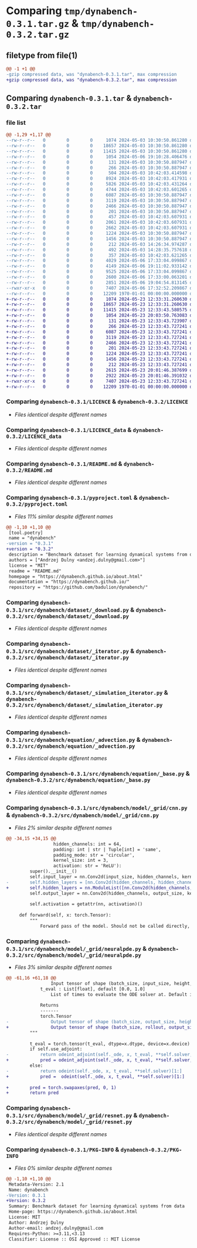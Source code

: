 # Comparing `tmp/dynabench-0.3.1.tar.gz` & `tmp/dynabench-0.3.2.tar.gz`

## filetype from file(1)

```diff
@@ -1 +1 @@
-gzip compressed data, was "dynabench-0.3.1.tar", max compression
+gzip compressed data, was "dynabench-0.3.2.tar", max compression
```

## Comparing `dynabench-0.3.1.tar` & `dynabench-0.3.2.tar`

### file list

```diff
@@ -1,29 +1,17 @@
--rw-r--r--   0        0        0     1074 2024-05-03 10:30:50.861280 dynabench-0.3.1/LICENCE
--rw-r--r--   0        0        0    18657 2024-05-03 10:30:50.861280 dynabench-0.3.1/LICENCE_data
--rw-r--r--   0        0        0    11415 2024-05-03 10:30:50.861280 dynabench-0.3.1/README.md
--rw-r--r--   0        0        0     1054 2024-05-06 19:10:28.406476 dynabench-0.3.1/pyproject.toml
--rw-r--r--   0        0        0      131 2024-05-03 10:30:50.887947 dynabench-0.3.1/src/dynabench/_init_.py
--rw-r--r--   0        0        0      266 2024-05-03 10:30:50.887947 dynabench-0.3.1/src/dynabench/dataset/__init__.py
--rw-r--r--   0        0        0      504 2024-05-03 10:42:03.414598 dynabench-0.3.1/src/dynabench/dataset/__pycache__/__init__.cpython-311.pyc
--rw-r--r--   0        0        0     8924 2024-05-03 10:42:03.417931 dynabench-0.3.1/src/dynabench/dataset/__pycache__/_download.cpython-311.pyc
--rw-r--r--   0        0        0     5826 2024-05-03 10:42:03.431264 dynabench-0.3.1/src/dynabench/dataset/__pycache__/_iterator.cpython-311.pyc
--rw-r--r--   0        0        0     4744 2024-05-03 10:42:03.601265 dynabench-0.3.1/src/dynabench/dataset/__pycache__/_simulation_iterator.cpython-311.pyc
--rw-r--r--   0        0        0     6087 2024-05-03 10:30:50.887947 dynabench-0.3.1/src/dynabench/dataset/_download.py
--rw-r--r--   0        0        0     3119 2024-05-03 10:30:50.887947 dynabench-0.3.1/src/dynabench/dataset/_iterator.py
--rw-r--r--   0        0        0     2466 2024-05-03 10:30:50.887947 dynabench-0.3.1/src/dynabench/dataset/_simulation_iterator.py
--rw-r--r--   0        0        0      201 2024-05-03 10:30:50.887947 dynabench-0.3.1/src/dynabench/equation/__init__.py
--rw-r--r--   0        0        0      457 2024-05-03 10:42:03.607931 dynabench-0.3.1/src/dynabench/equation/__pycache__/__init__.cpython-311.pyc
--rw-r--r--   0        0        0     2061 2024-05-03 10:42:03.607931 dynabench-0.3.1/src/dynabench/equation/__pycache__/_advection.cpython-311.pyc
--rw-r--r--   0        0        0     2662 2024-05-03 10:42:03.607931 dynabench-0.3.1/src/dynabench/equation/__pycache__/_base.cpython-311.pyc
--rw-r--r--   0        0        0     1224 2024-05-03 10:30:50.887947 dynabench-0.3.1/src/dynabench/equation/_advection.py
--rw-r--r--   0        0        0     1456 2024-05-03 10:30:50.887947 dynabench-0.3.1/src/dynabench/equation/_base.py
--rw-r--r--   0        0        0      212 2024-05-03 14:26:34.974287 dynabench-0.3.1/src/dynabench/model/__init__.py
--rw-r--r--   0        0        0      492 2024-05-03 14:28:35.757618 dynabench-0.3.1/src/dynabench/model/__pycache__/__init__.cpython-311.pyc
--rw-r--r--   0        0        0      357 2024-05-03 10:42:03.621265 dynabench-0.3.1/src/dynabench/model/_grid/__pycache__/__init__.cpython-311.pyc
--rw-r--r--   0        0        0     4029 2024-05-06 17:33:04.099867 dynabench-0.3.1/src/dynabench/model/_grid/__pycache__/cnn.cpython-311.pyc
--rw-r--r--   0        0        0     4149 2024-05-06 19:11:02.933142 dynabench-0.3.1/src/dynabench/model/_grid/__pycache__/neuralpde.cpython-311.pyc
--rw-r--r--   0        0        0     9525 2024-05-06 17:33:04.099867 dynabench-0.3.1/src/dynabench/model/_grid/__pycache__/resnet.cpython-311.pyc
--rw-r--r--   0        0        0     2600 2024-05-06 17:33:00.063201 dynabench-0.3.1/src/dynabench/model/_grid/cnn.py
--rw-r--r--   0        0        0     2851 2024-05-06 19:04:54.813145 dynabench-0.3.1/src/dynabench/model/_grid/neuralpde.py
--rwxr-xr-x   0        0        0     7407 2024-05-06 17:32:52.209867 dynabench-0.3.1/src/dynabench/model/_grid/resnet.py
--rw-r--r--   0        0        0    12209 1970-01-01 00:00:00.000000 dynabench-0.3.1/PKG-INFO
+-rw-r--r--   0        0        0     1074 2024-05-23 12:33:31.260630 dynabench-0.3.2/LICENCE
+-rw-r--r--   0        0        0    18657 2024-05-23 12:33:31.260630 dynabench-0.3.2/LICENCE_data
+-rw-r--r--   0        0        0    11415 2024-05-23 12:33:43.580575 dynabench-0.3.2/README.md
+-rw-r--r--   0        0        0     1054 2024-05-23 20:03:50.763083 dynabench-0.3.2/pyproject.toml
+-rw-r--r--   0        0        0      131 2024-05-23 12:33:43.723907 dynabench-0.3.2/src/dynabench/_init_.py
+-rw-r--r--   0        0        0      266 2024-05-23 12:33:43.727241 dynabench-0.3.2/src/dynabench/dataset/__init__.py
+-rw-r--r--   0        0        0     6087 2024-05-23 12:33:43.727241 dynabench-0.3.2/src/dynabench/dataset/_download.py
+-rw-r--r--   0        0        0     3119 2024-05-23 12:33:43.727241 dynabench-0.3.2/src/dynabench/dataset/_iterator.py
+-rw-r--r--   0        0        0     2466 2024-05-23 12:33:43.727241 dynabench-0.3.2/src/dynabench/dataset/_simulation_iterator.py
+-rw-r--r--   0        0        0      201 2024-05-23 12:33:43.727241 dynabench-0.3.2/src/dynabench/equation/__init__.py
+-rw-r--r--   0        0        0     1224 2024-05-23 12:33:43.727241 dynabench-0.3.2/src/dynabench/equation/_advection.py
+-rw-r--r--   0        0        0     1456 2024-05-23 12:33:43.727241 dynabench-0.3.2/src/dynabench/equation/_base.py
+-rw-r--r--   0        0        0      212 2024-05-23 12:33:43.727241 dynabench-0.3.2/src/dynabench/model/__init__.py
+-rw-r--r--   0        0        0     2615 2024-05-23 20:01:46.387699 dynabench-0.3.2/src/dynabench/model/_grid/cnn.py
+-rw-r--r--   0        0        0     2922 2024-05-23 20:01:46.391032 dynabench-0.3.2/src/dynabench/model/_grid/neuralpde.py
+-rwxr-xr-x   0        0        0     7407 2024-05-23 12:33:43.727241 dynabench-0.3.2/src/dynabench/model/_grid/resnet.py
+-rw-r--r--   0        0        0    12209 1970-01-01 00:00:00.000000 dynabench-0.3.2/PKG-INFO
```

### Comparing `dynabench-0.3.1/LICENCE` & `dynabench-0.3.2/LICENCE`

 * *Files identical despite different names*

### Comparing `dynabench-0.3.1/LICENCE_data` & `dynabench-0.3.2/LICENCE_data`

 * *Files identical despite different names*

### Comparing `dynabench-0.3.1/README.md` & `dynabench-0.3.2/README.md`

 * *Files identical despite different names*

### Comparing `dynabench-0.3.1/pyproject.toml` & `dynabench-0.3.2/pyproject.toml`

 * *Files 11% similar despite different names*

```diff
@@ -1,10 +1,10 @@
 [tool.poetry]
 name = "dynabench"
-version = "0.3.1"
+version = "0.3.2"
 description = "Benchmark dataset for learning dynamical systems from data"
 authors = ["Andrzej Dulny <andzej.dulny@gmail.com>"]
 license = "MIT"
 readme = "README.md"
 homepage = "https://dynabench.github.io/about.html"
 documentation = "https://dynabench.github.io/"
 repository = "https://github.com/badulion/dynabench/"
```

### Comparing `dynabench-0.3.1/src/dynabench/dataset/_download.py` & `dynabench-0.3.2/src/dynabench/dataset/_download.py`

 * *Files identical despite different names*

### Comparing `dynabench-0.3.1/src/dynabench/dataset/_iterator.py` & `dynabench-0.3.2/src/dynabench/dataset/_iterator.py`

 * *Files identical despite different names*

### Comparing `dynabench-0.3.1/src/dynabench/dataset/_simulation_iterator.py` & `dynabench-0.3.2/src/dynabench/dataset/_simulation_iterator.py`

 * *Files identical despite different names*

### Comparing `dynabench-0.3.1/src/dynabench/equation/_advection.py` & `dynabench-0.3.2/src/dynabench/equation/_advection.py`

 * *Files identical despite different names*

### Comparing `dynabench-0.3.1/src/dynabench/equation/_base.py` & `dynabench-0.3.2/src/dynabench/equation/_base.py`

 * *Files identical despite different names*

### Comparing `dynabench-0.3.1/src/dynabench/model/_grid/cnn.py` & `dynabench-0.3.2/src/dynabench/model/_grid/cnn.py`

 * *Files 2% similar despite different names*

```diff
@@ -34,15 +34,15 @@
                  hidden_channels: int = 64,
                  padding: int | str | Tuple[int] = 'same',
                  padding_mode: str = 'circular',
                  kernel_size: int = 3,
                  activation: str = 'ReLU'):
         super().__init__()
         self.input_layer = nn.Conv2d(input_size, hidden_channels, kernel_size, padding=padding, padding_mode=padding_mode)
-        self.hidden_layers = [nn.Conv2d(hidden_channels, hidden_channels, kernel_size, padding=padding, padding_mode=padding_mode) for _ in range(hidden_layers)]
+        self.hidden_layers = nn.ModuleList([nn.Conv2d(hidden_channels, hidden_channels, kernel_size, padding=padding, padding_mode=padding_mode) for _ in range(hidden_layers)])
         self.output_layer = nn.Conv2d(hidden_channels, output_size, kernel_size, padding=padding, padding_mode=padding_mode)
             
         self.activation = getattr(nn, activation)()  
 
     def forward(self, x: torch.Tensor):
         """
             Forward pass of the model. Should not be called directly, instead call the model instance.
```

### Comparing `dynabench-0.3.1/src/dynabench/model/_grid/neuralpde.py` & `dynabench-0.3.2/src/dynabench/model/_grid/neuralpde.py`

 * *Files 3% similar despite different names*

```diff
@@ -61,16 +61,18 @@
                 Input tensor of shape (batch_size, input_size, height, width).
             t_eval : List[float], default [0.0, 1.0]
                 List of times to evaluate the ODE solver at. Default is [0.0, 1.0].
 
             Returns
             -------
             torch.Tensor
-                Output tensor of shape (batch_size, output_size, height, width).
+                Output tensor of shape (batch_size, rollout, output_size, height, width).
         """
 
         t_eval = torch.tensor(t_eval, dtype=x.dtype, device=x.device)
         if self.use_adjoint:
-            return odeint_adjoint(self._ode, x, t_eval, **self.solver, adjoint_params=self.cnn.parameters())[1:]
+            pred = odeint_adjoint(self._ode, x, t_eval, **self.solver, adjoint_params=self.cnn.parameters())[1:]
         else:
-            return odeint(self._ode, x, t_eval, **self.solver)[1:]
+            pred =  odeint(self._ode, x, t_eval, **self.solver)[1:]
         
+        pred = torch.swapaxes(pred, 0, 1)
+        return pred
```

### Comparing `dynabench-0.3.1/src/dynabench/model/_grid/resnet.py` & `dynabench-0.3.2/src/dynabench/model/_grid/resnet.py`

 * *Files identical despite different names*

### Comparing `dynabench-0.3.1/PKG-INFO` & `dynabench-0.3.2/PKG-INFO`

 * *Files 0% similar despite different names*

```diff
@@ -1,10 +1,10 @@
 Metadata-Version: 2.1
 Name: dynabench
-Version: 0.3.1
+Version: 0.3.2
 Summary: Benchmark dataset for learning dynamical systems from data
 Home-page: https://dynabench.github.io/about.html
 License: MIT
 Author: Andrzej Dulny
 Author-email: andzej.dulny@gmail.com
 Requires-Python: >=3.11,<3.13
 Classifier: License :: OSI Approved :: MIT License
```

